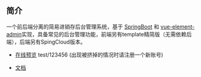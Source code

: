 ## 简介

一个前后端分离的简易进销存后台管理系统，基于 [SpringBoot](https://spring.io/projects/spring-boot/) 和 [vue-element-admin](https://github.com/PanJiaChen/vue-element-admin)实现，具备常见的后台管理功能，前端另有template精简版（无需依赖后端），后端另有SpingCloud版本。

- [在线预览](https://toesbieya.cn)    test/123456 (出现被挤掉的情况时请注册一个新账号)

- [文档](https://doc.toesbieya.cn)
